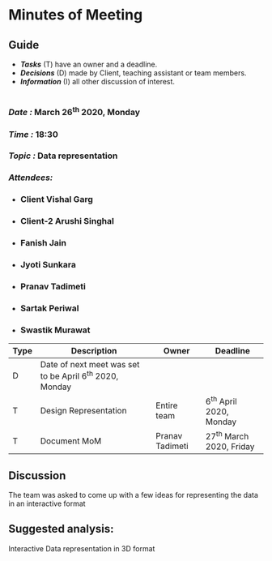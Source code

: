 # Minutes of Meeting

## Guide

* ***Tasks*** (T) have an owner and a deadline.
* ***Decisions*** (D) made by Client, teaching assistant or team members.
* ***Information*** (I) all other discussion of interest.

#

### *Date :* March 26<sup>th</sup> 2020, Monday
### *Time :* 18:30
### *Topic :* Data representation
### *Attendees:* 
* ### Client Vishal Garg
* ### Client-2 Arushi Singhal
* ### Fanish Jain
* ### Jyoti Sunkara
* ### Pranav Tadimeti
* ### Sartak Periwal
* ### Swastik Murawat	


Type | Description | Owner | Deadline
---- | ---- | ---- | ----
D | Date of next meet was set to be April 6<sup>th</sup> 2020, Monday
T | Design Representation | Entire team  | 6<sup>th</sup> April 2020, Monday
T | Document MoM | Pranav Tadimeti  | 27<sup>th</sup> March 2020, Friday





## Discussion

The team was asked to come up with a few ideas for representing the data in an interactive format


## Suggested analysis:

Interactive Data representation in 3D format
